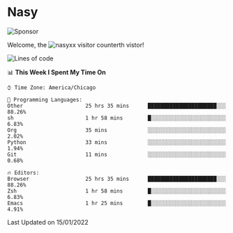 # Nasy

<!--
<p align="center">
<img height="200" src="https://github-readme-stats.vercel.app/api?username=nasyxx&count_private=true&show_icons=true&theme=dracula&include_all_commits=true"/>
<img height="200" src="https://github-readme-stats.vercel.app/api/top-langs/?username=nasyxx&theme=dracula&hide=html,jupyter+notebook&count_private=true&show_icons=true"/>
</p>

  
----------------
-->

![Sponsor](https://img.shields.io/static/v1.svg?label=Sponsor&message=%E2%9D%A4&logo=GitHub&style=flat&color=pink)
 
Welcome, the ![nasyxx visitor counter](https://count.getloli.com/get/@nasyxx?theme=rule34)th vistor!
 
<!--START_SECTION:waka-->
![Lines of code](https://img.shields.io/badge/From%20Hello%20World%20I%27ve%20Written-5%20Million%20lines%20of%20code-blue)

📊 **This Week I Spent My Time On** 

```text
⌚︎ Time Zone: America/Chicago

💬 Programming Languages: 
Other                    25 hrs 35 mins      ██████████████████████░░░   88.26% 
sh                       1 hr 58 mins        █░░░░░░░░░░░░░░░░░░░░░░░░   6.83% 
Org                      35 mins             ░░░░░░░░░░░░░░░░░░░░░░░░░   2.02% 
Python                   33 mins             ░░░░░░░░░░░░░░░░░░░░░░░░░   1.94% 
Git                      11 mins             ░░░░░░░░░░░░░░░░░░░░░░░░░   0.68%

🔥 Editors: 
Browser                  25 hrs 35 mins      ██████████████████████░░░   88.26% 
Zsh                      1 hr 58 mins        █░░░░░░░░░░░░░░░░░░░░░░░░   6.83% 
Emacs                    1 hr 25 mins        █░░░░░░░░░░░░░░░░░░░░░░░░   4.91%

```


 Last Updated on 15/01/2022
<!--END_SECTION:waka-->

<!-- ![visitors](https://visitor-badge.laobi.icu/badge?page_id=nasyxx.nasyxx) -->
